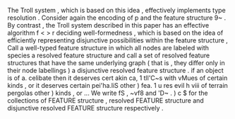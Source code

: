 The Troll system , which is based on this idea , effectively implements type resolution . 
Consider again the encoding of p and the feature structure 9~ . 
By contrast , the Troll system described in this paper has an effective algorithm f < > r deciding well-formedness , which is based on the idea of efficiently representing disjunctive possibilities within the feature structure , Call a well-typed feature structure in which all nodes are labeled with species a resolved feature structure and call a set of resolved feature structures that have the same underlying graph ( that is , they differ only in their node labellings ) a disjunctive resolved feature structure . 
if an object is of a. celibate then it deserves cert akin ca, 1 tll'C~s with vMues of certain kinds , or it deserves certain pei'ha.liS other ) fea. 1 u res evil h viii of terrain pergolas other ) kinds , or ... 
We write fS , ~vf8 and 'D~ . ) c $ for the collections of FEATURE structure , resolved FEATURE structure and disjunctive resolved FEATURE structure respectively . 